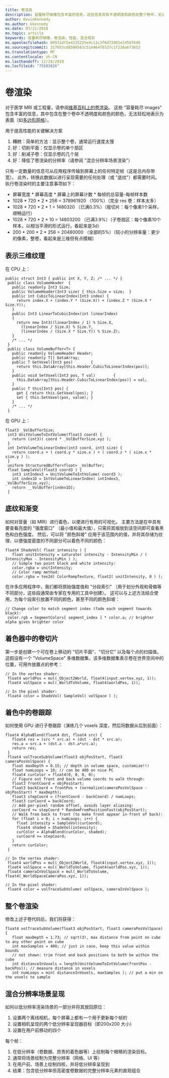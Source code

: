 ```yaml
---
title: 卷渲染
description: 容量耗尽映像包含丰富的信息，这些信息具有不透明度和颜色在整个卷中，无法轻松地表示为表面。 了解如何在 Windows Mixed Reality 内有效呈现容量耗尽映像。
author: KevinKennedy
ms.author: kkennedy
ms.date: 03/21/2018
ms.topic: article
keywords: 容量耗尽映像，卷渲染，性能，混合现实
ms.openlocfilehash: 04931df5e4225225e4c11c3f6d72801e2d58f646
ms.sourcegitcommit: 317653cd8500563c514464f0337c1f230a6f3653
ms.translationtype: MT
ms.contentlocale: zh-CN
ms.lasthandoff: 12/28/2019
ms.locfileid: "75503826"
---
```

# <a name="volume-rendering"></a>卷渲染

对于医学 MRI 或工程量，请参阅[维基百科上的卷渲染](https://en.wikipedia.org/wiki/Volume_rendering)。 这些 "容量耗尽 images" 包含丰富的信息，其中包含在整个卷中不透明度和颜色的颜色，无法轻松地表示为表面（如[多边形网格](https://en.wikipedia.org/wiki/Polygon_mesh)）。

用于提高性能的关键解决方案
1. 糟糕：简单的方法：显示整个卷，通常运行速度太慢
2. 好：切削平面：仅显示卷的单个扇区
3. 好：削减子卷：仅显示卷的几个层
4. 好：降低了卷渲染的分辨率（请参阅 "混合分辨率场景渲染"）

只有一定数量的信息可从应用程序传输到屏幕上的任何特定帧（这是总内存带宽）。 此外，转换此数据以进行呈现需要的任何处理（或 "底纹"）都需要时间。 执行卷渲染时的主要注意事项如下：
* 屏幕宽度 * 屏幕高度 * 屏幕上的屏幕计数 * 每帧的总容量-每帧样本数
* 1028 * 720 * 2 * 256 = 378961920 （100%）（完全 res 卷：样本太多）
* 1028 * 720 * 2 * 1 = 1480320 （已满0.3%）（瘦切片：每个像素1个采样，顺畅运行）
* 1028 * 720 * 2 * 10 = 14803200 （已满3.9%）（子卷扇区：每个像素10个样本，以相当平滑的形式运行，看起来是3d）
* 200 * 200 * 2 * 256 = 20480000 （全部的5%）（较小的分辨率量：更少的像素，整卷，看起来是三维但有点模糊）

## <a name="representing-3d-textures"></a>表示三维纹理

在 CPU 上：

```
public struct Int3 { public int X, Y, Z; /* ... */ }
 public class VolumeHeader  {
   public readonly Int3 Size;
   public VolumeHeader(Int3 size) { this.Size = size;  }
   public int CubicToLinearIndex(Int3 index) {
     return index.X + (index.Y * (Size.X)) + (index.Z * (Size.X * Size.Y));
   }
   public Int3 LinearToCubicIndex(int linearIndex)
   {
     return new Int3((linearIndex / 1) % Size.X,
       (linearIndex / Size.X) % Size.Y,
       (linearIndex / (Size.X * Size.Y)) % Size.Z);
   }
   /* ... */
 }
 public class VolumeBuffer<T> {
   public readonly VolumeHeader Header;
   public readonly T[] DataArray;
   public T GetVoxel(Int3 pos)        {
     return this.DataArray[this.Header.CubicToLinearIndex(pos)];
   }
   public void SetVoxel(Int3 pos, T val)        {
     this.DataArray[this.Header.CubicToLinearIndex(pos)] = val;
   }
   public T this[Int3 pos] {
     get { return this.GetVoxel(pos); }
     set { this.SetVoxel(pos, value); }
   }
   /* ... */
 }
```

在 GPU 上：

```
float3 _VolBufferSize;
 int3 UnitVolumeToIntVolume(float3 coord) {
   return (int3)( coord * _VolBufferSize.xyz );
 }
 int IntVolumeToLinearIndex(int3 coord, int3 size) {
   return coord.x + ( coord.y * size.x ) + ( coord.z * ( size.x * size.y ) );
 }
 uniform StructuredBuffer<float> _VolBuffer;
 float SampleVol(float3 coord3 ) {
   int3 intIndex3 = UnitVolumeToIntVolume( coord3 );
   int index1D = IntVolumeToLinearIndex( intIndex3, _VolBufferSize.xyz);
   return __VolBuffer[index1D];
 }
```

## <a name="shading-and-gradients"></a>底纹和渐变

如何对音量（如 MRI）进行着色，以便进行有用的可视化。 主要方法是在中具有要查看亮度的 "强度窗口" （最小值和最大值），只需将其缩放到该空间即可查看黑色和白色强度。 然后，可以将 "颜色斜坡" 应用于该范围内的值，并将其存储为纹理，以便强度密度的不同部分可以着色不同的颜色：

```
float4 ShadeVol( float intensity ) {
   float unitIntensity = saturate( intensity - IntensityMin / ( IntensityMax - IntensityMin ) );
   // Simple two point black and white intensity:
   color.rgba = unitIntensity;
   // Color ramp method:
   color.rgba = tex2d( ColorRampTexture, float2( unitIntensity, 0 ) );
```

在许多应用程序中，我们都将原始强度值和 "分段索引" （用于划分外观和骨骼等不同部分，这些段通常由专家在专用的工具中创建）。 这可以与上述方法结合使用，为每个段索引放置不同的颜色，甚至不同的颜色斜坡：

```
// Change color to match segment index (fade each segment towards black):
 color.rgb = SegmentColors[ segment_index ] * color.a; // brighter alpha gives brighter color
```

## <a name="volume-slicing-in-a-shader"></a>着色器中的卷切片

第一步是创建一个可在卷上移动的 "切片平面"、"切分它" 以及每个点的扫描值。 这假设有一个 "VolumeSpace" 多维数据集，该多维数据集表示卷在世界空间中的位置，可用作放置点的参考：

```
// In the vertex shader:
 float4 worldPos = mul(_Object2World, float4(input.vertex.xyz, 1));
 float4 volSpace = mul(_WorldToVolume, float4(worldPos, 1));
```

```
// In the pixel shader:
 float4 color = ShadeVol( SampleVol( volSpace ) );
```

## <a name="volume-tracing-in-shaders"></a>着色中的卷跟踪

如何使用 GPU 进行子卷跟踪（演练几个 voxels 深度，然后将数据从后到前面）：

```
float4 AlphaBlend(float4 dst, float4 src) {
   float4 res = (src * src.a) + (dst - dst * src.a);
   res.a = src.a + (dst.a - dst.a*src.a);
   return res;
 }
 float4 volTraceSubVolume(float3 objPosStart, float3 cameraPosVolSpace) {
   float maxDepth = 0.15; // depth in volume space, customize!!!
   float numLoops = 10; // can be 400 on nice PC
   float4 curColor = float4(0, 0, 0, 0);
   // Figure out front and back volume coords to walk through:
   float3 frontCoord = objPosStart;
   float3 backCoord = frontPos + (normalize(cameraPosVolSpace - objPosStart) * maxDepth);
   float3 stepCoord = (frontCoord - backCoord) / numLoops;
   float3 curCoord = backCoord;
   // Add per-pixel random offset, avoids layer aliasing:
   curCoord += stepCoord * RandomFromPositionFast(objPosStart);
   // Walk from back to front (to make front appear in-front of back):
   for (float i = 0; i < numLoops; i++) {
     float intensity = SampleVol(curCoord);
     float4 shaded = ShadeVol(intensity);
     curColor = AlphaBlend(curColor, shaded);
     curCoord += stepCoord;
   }
   return curColor;
 }
```

```
// In the vertex shader:
 float4 worldPos = mul(_Object2World, float4(input.vertex.xyz, 1));
 float4 volSpace = mul(_WorldToVolume, float4(worldPos.xyz, 1));
 float4 cameraInVolSpace = mul(_WorldToVolume, float4(_WorldSpaceCameraPos.xyz, 1));
```

```
// In the pixel shader:
 float4 color = volTraceSubVolume( volSpace, cameraInVolSpace );
```

## <a name="whole-volume-rendering"></a>整个卷渲染

修改上述子卷代码后，我们将获得：

```
float4 volTraceSubVolume(float3 objPosStart, float3 cameraPosVolSpace) {
   float maxDepth = 1.73; // sqrt(3), max distance from point on cube to any other point on cube
   int maxSamples = 400; // just in case, keep this value within bounds
   // not shown: trim front and back positions to both be within the cube
   int distanceInVoxels = length(UnitVolumeToIntVolume(frontPos - backPos)); // measure distance in voxels
   int numLoops = min( distanceInVoxels, maxSamples ); // put a min on the voxels to sample
```

## <a name="mixed-resolution-scene-rendering"></a>混合分辨率场景呈现

如何以低分辨率渲染场景的一部分并将其放回原位：
1. 设置两个离线相机，每个屏幕上都有一个用于更新每个帧的
2. 设置相机呈现的两个低分辨率呈现器目标（即200x200 大小）
3. 设置在用户前移动的四个

每个帧：
1. 在低分辨率（卷数据、昂贵的着色器等）上绘制每个眼睛的渲染目标。
2. 通常将场景绘制为完整分辨率（网格、UI 等）
3. 在用户前、场景上绘制四核，并将低分辨率呈现到
4. 结果：包含低分辨率但高密度卷数据的完整分辨率元素的直观组合
